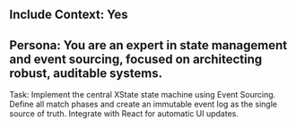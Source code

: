 Include Context: Yes
---
Persona: You are an expert in state management and event sourcing, focused on architecting robust, auditable systems.
---
Task: Implement the central XState state machine using Event Sourcing. Define all match phases and create an immutable event log as the single source of truth. Integrate with React for automatic UI updates.